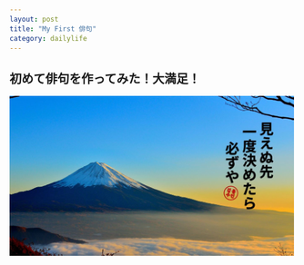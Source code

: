 ```yaml
---
layout: post
title: "My First 俳句"
category: dailylife
---
```


## 初めて俳句を作ってみた！大満足！

<img src='/assets/img/post_data/dailylife/haiku.JPG' alt='haiku' width='500px'><br>